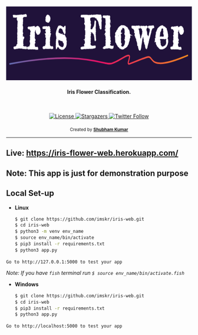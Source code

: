 <p align="center">
  <img src="static/images/icon.png" alt="logo" height="200">
</p>
<h4 align="center">Iris Flower Classification.</h4>

<br>

<p align="center">   
  <a href="https://github.com/imskr/iris-web/blob/master/LICENSE">
    <img src="https://img.shields.io/badge/License-MIT-orange.svg?longCache=true" alt="License">
  </a>
  
  <a href="https://github.com/imskr/iris-web/stargazers">
    <img src="https://img.shields.io/github/stars/imskr/iris-web?style=social" alt="Stargazers">
  </a>

 <a href="https://twitter.com/TheTweetofSKR">
    <img alt="Twitter Follow" src="https://img.shields.io/twitter/follow/TheTweetofSKR?style=social">
  </a>
</p>

<p align="center">
  <sub>Created by <a href="https://github.com/imskr"><strong>Shubham Kumar</strong></a>
</p>
<hr noshade>

## Live: https://iris-flower-web.herokuapp.com/

## Note: This app is just for demonstration purpose

## Local Set-up

* **Linux**
  ```bash
  $ git clone https://github.com/imskr/iris-web.git
  $ cd iris-web
  $ python3 -m venv env_name
  $ source env_name/bin/activate
  $ pip3 install -r requirements.txt
  $ python3 app.py
  ```

`Go to http://127.0.0.1:5000 to test your app`

*Note: If you have `fish` terminal run `$ source env_name/bin/activate.fish`*
* **Windows**
  ```bash
  $ git clone https://github.com/imskr/iris-web.git
  $ cd iris-web
  $ pip3 install -r requirements.txt
  $ python3 app.py
  ```

`Go to http://localhost:5000 to test your app`

